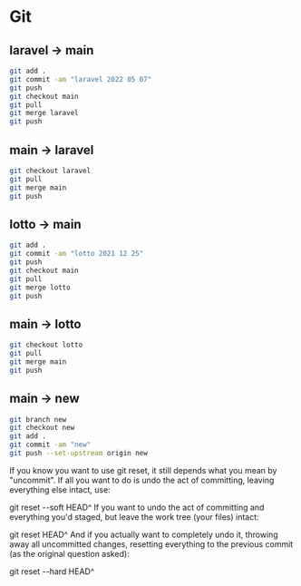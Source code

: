 # Git

## laravel -> main

```bash
git add .
git commit -am "laravel 2022 05 07"
git push
git checkout main
git pull
git merge laravel
git push
```

## main -> laravel

```bash
git checkout laravel
git pull
git merge main
git push
```

## lotto -> main

```bash
git add .
git commit -am "lotto 2021 12 25"
git push
git checkout main
git pull
git merge lotto
git push
```

## main -> lotto

```bash
git checkout lotto
git pull
git merge main
git push
```

## main -> new

```bash
git branch new
git checkout new
git add .
git commit -am "new"
git push --set-upstream origin new
```

If you know you want to use git reset, it still depends what you mean by "uncommit". If all you want to do is undo the act of committing, leaving everything else intact, use:

git reset --soft HEAD^
If you want to undo the act of committing and everything you'd staged, but leave the work tree (your files) intact:

git reset HEAD^
And if you actually want to completely undo it, throwing away all uncommitted changes, resetting everything to the previous commit (as the original question asked):

git reset --hard HEAD^
